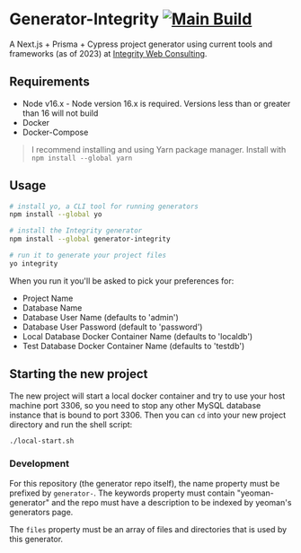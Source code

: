 Generator-Integrity [![Main Build](https://github.com/bpkennedy/generator-integrity/actions/workflows/main.yml/badge.svg?branch=main)](https://github.com/bpkennedy/generator-integrity/actions?query=workflow)
===================
A Next.js + Prisma + Cypress project generator using current tools and frameworks (as of 2023) at [Integrity Web Consulting](https://www.integrityxd.com/).

## Requirements
* Node v16.x - Node version 16.x is required. Versions less than or greater than 16 will not build
* Docker
* Docker-Compose
> I recommend installing and using Yarn package manager. Install with `npm install --global yarn`

## Usage
```bash
# install yo, a CLI tool for running generators
npm install --global yo

# install the Integrity generator
npm install --global generator-integrity

# run it to generate your project files
yo integrity
```

When you run it you'll be asked to pick your preferences for:
* Project Name
* Database Name
* Database User Name (defaults to 'admin')
* Database User Password (default to 'password')
* Local Database Docker Container Name (defaults to 'localdb')
* Test Database Docker Container Name (defaults to 'testdb')

## Starting the new project
The new project will start a local docker container and try to use your host machine port 3306, so you need to stop any other MySQL database instance that is bound to port 3306. Then you can `cd` into your new project directory and run the shell script:
```bash
./local-start.sh
```

### Development
For this repository (the generator repo itself), the name property must be prefixed by `generator-`. The keywords property must contain "yeoman-generator" and the repo must have a description to be indexed by yeoman's generators page.

The `files` property must be an array of files and directories that is used by this generator.
